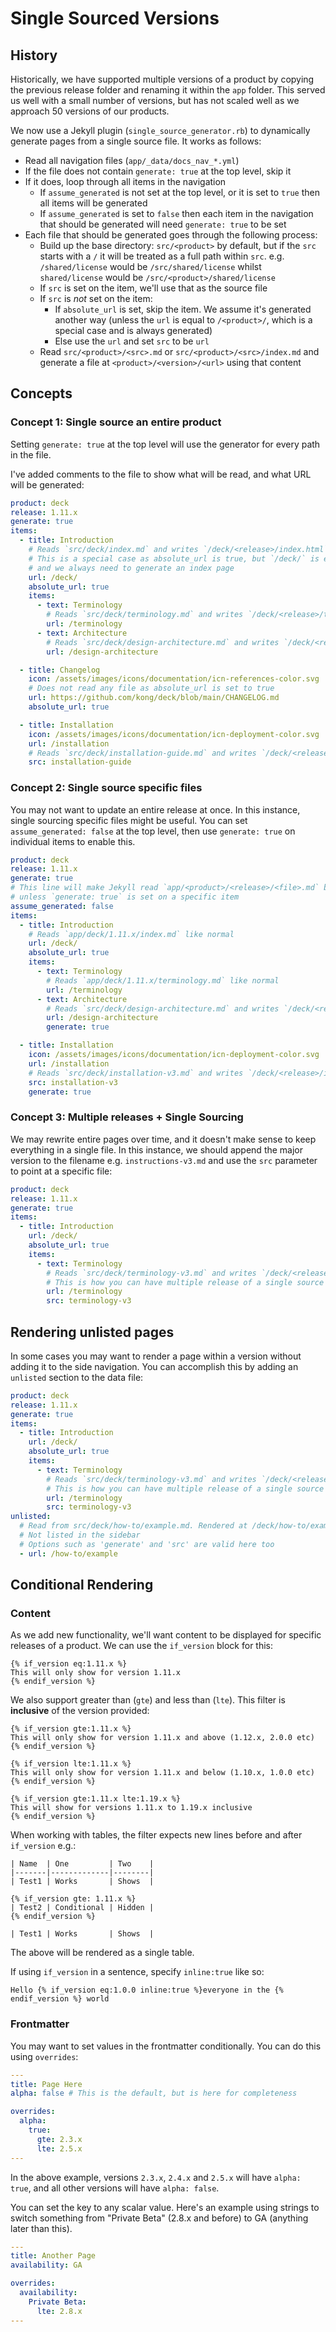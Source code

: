 # Single Sourced Versions

## History

Historically, we have supported multiple versions of a product by copying the previous release folder and renaming it within the `app` folder. This served us well with a small number of versions, but has not scaled well as we approach 50 versions of our products.

We now use a Jekyll plugin (`single_source_generator.rb`) to dynamically generate pages from a single source file. It works as follows:

- Read all navigation files (`app/_data/docs_nav_*.yml`)
- If the file does not contain `generate: true` at the top level, skip it
- If it does, loop through all items in the navigation
  - If `assume_generated` is not set at the top level, or it is set to `true` then all items will be generated
  - If `assume_generated` is set to `false` then each item in the navigation that should be generated will need `generate: true` to be set
- Each file that should be generated goes through the following process:
  - Build up the base directory: `src/<product>` by default, but if the `src` starts with a `/` it will be treated as a full path within `src`. e.g. `/shared/license` would be `/src/shared/license` whilst `shared/license` would be `/src/<product>/shared/license`
  - If `src` is set on the item, we'll use that as the source file
  - If `src` is _not_ set on the item:
    - If `absolute_url` is set, skip the item. We assume it's generated another way (unless the `url` is equal to `/<product>/`, which is a special case and is always generated)
    - Else use the `url` and set `src` to be `url`
  - Read `src/<product>/<src>.md` or `src/<product>/<src>/index.md` and generate a file at `<product>/<version>/<url>` using that content

## Concepts

### Concept 1: Single source an entire product

Setting `generate: true` at the top level will use the generator for every path in the file.

I've added comments to the file to show what will be read, and what URL will be generated:

```yaml
product: deck
release: 1.11.x
generate: true
items:
  - title: Introduction
    # Reads `src/deck/index.md` and writes `/deck/<release>/index.html`
    # This is a special case as absolute_url is true, but `/deck/` is equal to `/<product>/`
    # and we always need to generate an index page
    url: /deck/
    absolute_url: true
    items:
      - text: Terminology
        # Reads `src/deck/terminology.md` and writes `/deck/<release>/terminology/index.html`
        url: /terminology
      - text: Architecture
        # Reads `src/deck/design-architecture.md` and writes `/deck/<release>/design-architecture/index.html`
        url: /design-architecture

  - title: Changelog
    icon: /assets/images/icons/documentation/icn-references-color.svg
    # Does not read any file as absolute_url is set to true
    url: https://github.com/kong/deck/blob/main/CHANGELOG.md
    absolute_url: true

  - title: Installation
    icon: /assets/images/icons/documentation/icn-deployment-color.svg
    url: /installation
    # Reads `src/deck/installation-guide.md` and writes `/deck/<release>/installation/index.html`
    src: installation-guide
```

### Concept 2: Single source specific files

You may not want to update an entire release at once. In this instance, single sourcing specific files might be useful. You can set `assume_generated: false` at the top level, then use `generate: true` on individual items to enable this.

```yaml
product: deck
release: 1.11.x
generate: true
# This line will make Jekyll read `app/<product>/<release>/<file>.md` by default
# unless `generate: true` is set on a specific item
assume_generated: false
items:
  - title: Introduction
    # Reads `app/deck/1.11.x/index.md` like normal
    url: /deck/
    absolute_url: true
    items:
      - text: Terminology
        # Reads `app/deck/1.11.x/terminology.md` like normal
        url: /terminology
      - text: Architecture
        # Reads `src/deck/design-architecture.md` and writes `/deck/<release>/design-architecture/index.html`
        url: /design-architecture
        generate: true

  - title: Installation
    icon: /assets/images/icons/documentation/icn-deployment-color.svg
    url: /installation
    # Reads `src/deck/installation-v3.md` and writes `/deck/<release>/installation/index.html`
    src: installation-v3
    generate: true
```

### Concept 3: Multiple releases + Single Sourcing

We may rewrite entire pages over time, and it doesn't make sense to keep everything in a single file. In this instance, we should append the major version to the filename e.g. `instructions-v3.md` and use the `src` parameter to point at a specific file:

```yaml
product: deck
release: 1.11.x
generate: true
items:
  - title: Introduction
    url: /deck/
    absolute_url: true
    items:
      - text: Terminology
        # Reads `src/deck/terminology-v3.md` and writes `/deck/<release>/terminology/index.html`
        # This is how you can have multiple release of a single source file when completely rewriting content
        url: /terminology
        src: terminology-v3
```

## Rendering unlisted pages

In some cases you may want to render a page within a version without adding it to the side navigation. You can accomplish this by adding an `unlisted` section to the data file:

```yaml
product: deck
release: 1.11.x
generate: true
items:
  - title: Introduction
    url: /deck/
    absolute_url: true
    items:
      - text: Terminology
        # Reads `src/deck/terminology-v3.md` and writes `/deck/<release>/terminology/index.html`
        # This is how you can have multiple release of a single source file when completely rewriting content
        url: /terminology
        src: terminology-v3
unlisted:
  # Read from src/deck/how-to/example.md. Rendered at /deck/how-to/example/
  # Not listed in the sidebar
  # Options such as 'generate' and 'src' are valid here too
  - url: /how-to/example
```

## Conditional Rendering

### Content

As we add new functionality, we'll want content to be displayed for specific releases of a product. We can use the `if_version` block for this:

```
{% if_version eq:1.11.x %}
This will only show for version 1.11.x
{% endif_version %}
```

We also support greater than (`gte`) and less than (`lte`). This filter is **inclusive** of the version provided:

```
{% if_version gte:1.11.x %}
This will only show for version 1.11.x and above (1.12.x, 2.0.0 etc)
{% endif_version %}

{% if_version lte:1.11.x %}
This will only show for version 1.11.x and below (1.10.x, 1.0.0 etc)
{% endif_version %}

{% if_version gte:1.11.x lte:1.19.x %}
This will show for versions 1.11.x to 1.19.x inclusive
{% endif_version %}
```

When working with tables, the filter expects new lines before and after `if_version` e.g.:

```
| Name  | One         | Two    |
|-------|-------------|--------|
| Test1 | Works       | Shows  |

{% if_version gte: 1.11.x %}
| Test2 | Conditional | Hidden |
{% endif_version %}

| Test1 | Works       | Shows  |
```

The above will be rendered as a single table.

If using `if_version` in a sentence, specify `inline:true` like so:

```
Hello {% if_version eq:1.0.0 inline:true %}everyone in the {% endif_version %} world
```

### Frontmatter

You may want to set values in the frontmatter conditionally. You can do this using `overrides`:

```yaml
---
title: Page Here
alpha: false # This is the default, but is here for completeness

overrides:
  alpha:
    true:
      gte: 2.3.x
      lte: 2.5.x
---
```

In the above example, versions `2.3.x`, `2.4.x` and `2.5.x` will have `alpha: true`, and all other versions will have `alpha: false`.

You can set the key to any scalar value. Here's an example using strings to switch something from "Private Beta" (2.8.x and before) to GA (anything later than this).

```yaml
---
title: Another Page
availability: GA

overrides:
  availability:
    Private Beta:
      lte: 2.8.x
---
```